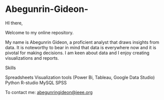 # Abegunrin-Gideon-
HI there, 

Welcome to my online repository. 



My name is Abegunrin Gideon, a proficient analyst that draws insights from data. It is noteworthy to bear in mind that data is everywhere now and it is pivotal for making decisions. I am keen about data and I enjoy creating visualizations and reports. 


Skills

Spreadsheets
Visualization tools (Power Bi, Tableau, Google Data Studio)
Python
R-studio
MySQL
SPSS


To contact me: abegunringideon@ieee.org

